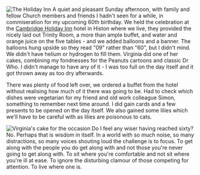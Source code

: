 ![The Holiday Inn](holiday_inn.jpg)
A quiet and pleasant Sunday afternoon, with family and fellow Church members and friends I hadn't
seen for a while, in commiseration for my upcoming 60th birthday. We held the celebration at
the [Cambridge Holiday Inn](https://www.ihg.com/holidayinn/hotels/gb/en/cambridge/cbgim/hoteldetail) hotel in Histon where we live,
they provided the nicely laid out Trinity Room, a more than ample buffet, and water
and orange juice on the five tables - and we added balloons and a banner.  The balloons hung upside
so they read "09" rather than "60", but I didn't mind. We didn't have helium or hydrogen to fill
them. Virginia did one of her cakes, combining my fondnesses for the Peanuts cartoons and classic
Dr Who. I didn't manage to have any of it - I was too full on the day itself and it got thrown away as
too dry afterwards.

There was plenty of food left over, we ordered a buffet from the hotel without realising
how much of it there was going to be. Had to check which dishes were vegetarian for my
friend and old work colleague Simon, something to remember next time around. I did gain cards
and a few presents to be opened on the day itself. We also gained some lilies which we'll
have to be careful with as lilies are poisonous to cats.

![Virginia's cake for the occasion](peter_60th.jpg)
Do I feel any wiser having reached sixty? No. Perhaps that is wisdom in itself. In a world with
so much noise, so many distractions, so many voices shouting loud the challenge is to focus. To
get along with the people you do get along with and not those you're never going to get along with.
To sit where you're comfortable and not sit where you're ill at ease. To ignore the disturbing
clamour of those competing for attention. To live where one is.
